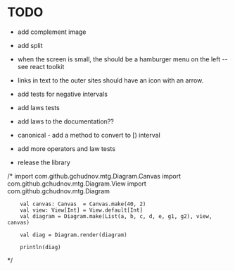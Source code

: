 # TODO

- add complement image
- add split

- when the screen is small, the should be a hamburger menu on the left -- see react toolkit

- links in text to the outer sites should have an icon with an arrow.

- add tests for negative intervals
- add laws tests
- add laws to the documentation??
- canonical - add a method to convert to [) interval
- add more operators and law tests

- release the library



/*
        import com.github.gchudnov.mtg.Diagram.Canvas
        import com.github.gchudnov.mtg.Diagram.View
        import com.github.gchudnov.mtg.Diagram

        val canvas: Canvas  = Canvas.make(40, 2)
        val view: View[Int] = View.default[Int]
        val diagram = Diagram.make(List(a, b, c, d, e, g1, g2), view, canvas)

        val diag = Diagram.render(diagram)

        println(diag)
 */
